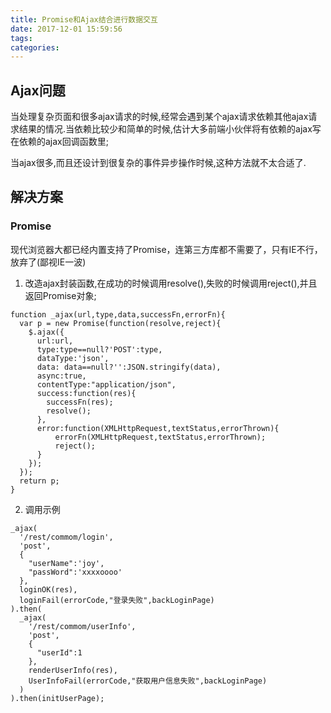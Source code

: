 ```yaml
---
title: Promise和Ajax结合进行数据交互
date: 2017-12-01 15:59:56
tags:
categories:
---
```


<!--more-->

## Ajax问题
当处理复杂页面和很多ajax请求的时候,经常会遇到某个ajax请求依赖其他ajax请求结果的情况.当依赖比较少和简单的时候,估计大多前端小伙伴将有依赖的ajax写在依赖的ajax回调函数里;

当ajax很多,而且还设计到很复杂的事件异步操作时候,这种方法就不太合适了.

## 解决方案
### Promise

现代浏览器大都已经内置支持了Promise，连第三方库都不需要了，只有IE不行，放弃了(鄙视IE一波)

1. 改造ajax封装函数,在成功的时候调用resolve(),失败的时候调用reject(),并且返回Promise对象;

```JS
function _ajax(url,type,data,successFn,errorFn){
  var p = new Promise(function(resolve,reject){
    $.ajax({
      url:url,
      type:type==null?'POST':type,
      dataType:'json',
      data: data==null?'':JSON.stringify(data),
      async:true,
      contentType:"application/json",
      success:function(res){
        successFn(res);
        resolve();
      },
      error:function(XMLHttpRequest,textStatus,errorThrown){
          errorFn(XMLHttpRequest,textStatus,errorThrown);
          reject();
      }
    });
  });
  return p;
}
```

2. 调用示例

```JS
_ajax(
  '/rest/commom/login',
  'post',
  {
    "userName":'joy',
    "passWord":'xxxxoooo'
  },
  loginOK(res),
  loginFail(errorCode,"登录失败",backLoginPage)
).then(
  _ajax(
    '/rest/commom/userInfo',
    'post',
    {
      "userId":1
    },
    renderUserInfo(res),
    UserInfoFail(errorCode,"获取用户信息失败",backLoginPage)
  )
).then(initUserPage);
```